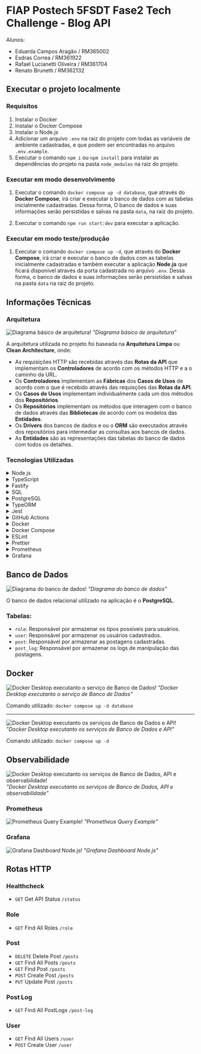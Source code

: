 # FIAP Postech 5FSDT Fase2 Tech Challenge - Blog API

Alunos:

- Eduarda Campos Aragão / RM365002
- Esdras Correa / RM361922
- Rafael Lucianetti Oliveira / RM361704
- Renato Brunetti / RM362132

## Executar o projeto localmente

### Requisitos

1. Instalar o Docker
2. Instalar o Docker Compose
3. Instalar o Node.js
4. Adicionar um arquivo `.env` na raiz do projeto com todas as variáveis de ambiente cadastradas, e que podem ser encontradas no arquivo `.env.example`.
5. Executar o comando `npm i` ou `npm install` para instalar as dependências do projeto na pasta `node_modules` na raiz do projeto.

### Executar em modo desenvolvimento

1. Executar o comando `docker compose up -d database`, que através do **Docker Compose**, irá criar e executar o banco de dados com as tabelas inicialmente cadastradas. Dessa forma, O banco de dados e suas informações serão persistidas e salvas na pasta `data`, na raiz do projeto.

2. Executar o comando `npm run start:dev` para executar a aplicação.

### Executar em modo teste/produção

1. Executar o comando `docker compose up -d`, que através do **Docker Compose**, irá criar e executar o banco de dados com as tabelas inicialmente cadastradas e também executar a aplicação **Node.js** que ficará disponível através da porta cadastrada no arquivo `.env`. Dessa forma, o banco de dados e suas informações serão persistidas e salvas na pasta `data` na raiz do projeto.

## Informações Técnicas

### Arquitetura

![Diagrama básico de arquitetura!](/assets/images/arch-app-diagram.png 'Diagrama básico de arquitetura') _"Diagrama básico de arquitetura"_

A arquitetura utilizada no projeto foi baseada na **Arquitetura Limpa** ou **Clean Architecture**, onde:

- As requisições HTTP são recebidas através das **Rotas da API** que implementam os **Controladores** de acordo com os métodos HTTP e a o caminho da URL.
- Os **Controladores** implementam as **Fábricas** dos **Casos de Usos** de acordo com o que é recebido através das requisções das **Rotas da API**.
- Os **Casos de Usos** implementam individualmente cada um dos métodos dos **Repositórios**.
- Os **Repositórios** implementam os métodos que interagem com o banco de dados através das **Bibliotecas** de acordo com os modelos das **Entidades**.
- Os **Drivers** dos bancos de dados e ou o **ORM** são executados através dos repositórios para intermediar as consultas aos bancos de dados.
- As **Entidades** são as representações das tabelas do banco de dados com todos os detalhes.

### Tecnologias Utilizadas

<details>
  <summary>Node.js</summary>
  Um ambiente de execução JavaScript assíncrono e baseado em eventos. Ele permite a construção de aplicações de rede escaláveis e de alta performance, sendo a base para o desenvolvimento do back-end da API.
</details>
<details>
  <summary>TypeScript</summary>
  Uma superset do JavaScript que adiciona tipagem estática opcional. Ele melhora a manutenibilidade, a legibilidade e a confiabilidade do código, detectando erros de forma antecipada e facilitando o desenvolvimento em equipe.
</details>
<details>
  <summary>Fastify</summary>
  Um framework web focado em alta performance e baixa sobrecarga para Node.js. Ele é otimizado para lidar com um grande volume de requisições por segundo, oferecendo uma experiência de desenvolvimento simples e eficiente para a criação de rotas, plugins e middlewares da API.
</details>
<details>
  <summary>SQL</summary>
  A linguagem padrão para gerenciamento e manipulação de bancos de dados relacionais. É usada em conjunto com o PostgreSQL para criar, consultar, atualizar e excluir dados, garantindo a integridade e a estrutura das tabelas.
</details>
<details>
  <summary>PostgreSQL</summary>
  Um poderoso sistema de banco de dados relacional de código aberto, conhecido por sua robustez, confiabilidade e conformidade com padrões SQL. Ele é usado para armazenar e gerenciar os dados da aplicação de forma segura e consistente.
</details>
<details>
  <summary>TypeORM</summary>
  Um Object-Relational Mapper (ORM) para Node.js e TypeScript. Ele permite mapear as classes de entidade da aplicação para as tabelas do banco de dados, simplificando a interação com o PostgreSQL e mantendo a lógica de negócio desacoplada dos comandos SQL brutos.
</details>
<details>
  <summary>Jest</summary>
  Um framework de testes em JavaScript, com foco em simplicidade. Ele é usado para escrever e executar testes unitários e de integração, garantindo que o código da aplicação funcione conforme o esperado e que novas funcionalidades não quebrem as existentes (testes de regressão).
</details>
<details>
  <summary>GitHub Actions</summary>
  Uma ferramenta de integração e entrega contínua (CI/CD) do GitHub. Ela automatiza o fluxo de trabalho de desenvolvimento, como a execução de testes, a validação de código e o deploy da aplicação, garantindo um processo de entrega contínua e segura.
</details>
<details>
  <summary>Docker</summary>
  Uma plataforma de contêinerização que permite empacotar a aplicação e suas dependências em um ambiente isolado. Isso garante que a API funcione de maneira consistente em qualquer ambiente, do desenvolvimento à produção, eliminando problemas de compatibilidade.
</details>
<details>
  <summary>Docker Compose</summary>
  Uma ferramenta para definir e gerenciar aplicações multi-contêiner do Docker. Ela simplifica a orquestração do ambiente de desenvolvimento da API, permitindo que todos os serviços (como o Node.js e o PostgreSQL) sejam iniciados e conectados com um único comando.
</details>
<details>
  <summary>ESLint</summary>
  Uma ferramenta de análise estática de código para identificar e reportar problemas no código JavaScript/TypeScript. Ela ajuda a manter um padrão de codificação consistente, evitar erros comuns e melhorar a qualidade geral do código.
</details>
<details>
  <summary>Prettier</summary>
  Um formatador de código que garante que todo o código-fonte da aplicação seja formatado de forma consistente. Ele elimina discussões sobre estilos de código, promovendo um ambiente de desenvolvimento mais colaborativo e focado na lógica de negócio.
</details>
<details>
  <summary>Prometheus</summary>
  Um sistema de monitoramento e alerta de código aberto. Ele coleta métricas de séries temporais da sua API (como tempo de resposta, uso de CPU e erros) e as armazena em seu próprio banco de dados, permitindo que você entenda o comportamento e a performance da aplicação ao longo do tempo.
</details>
<details>
  <summary>Grafana</summary>
  Uma plataforma de análise e visualização de dados. Ela se integra perfeitamente com o Prometheus (e outras fontes de dados) para criar painéis (dashboards) e gráficos interativos. Com o Grafana, é possível visualizar as métricas coletadas pelo Prometheus de forma clara e intuitiva, facilitando a identificação de problemas, a tomada de decisões e a otimização da API.
</details>

## Banco de Dados

![Diagrama do banco de dados!](/assets/images/db-diagram.png 'Diagrama do banco de dados') _"Diagrama do banco de dados"_

O banco de dados relacional utilizado na aplicação é o **PostgreSQL**.

### Tabelas:

- `role`: Responsável por armazenar os tipos possíveis para usuários.
- `user`: Responsável por armazenar os usuários cadastrados.
- `post`: Responsável por armazenar as postagens cadastradas.
- `post_log`: Responsável por armazenar os logs de manipulação das postagens.

## Docker

![Docker Desktop executanto o serviço de Banco de Dados!](/assets/images/docker-desktop-database.png 'Docker Desktop executanto o serviço de Banco de Dados') _"Docker Desktop executanto o serviço de Banco de Dados"_

Comando utilizado: `docker compose up -d database`

---

![Docker Desktop executanto os serviços de Banco de Dados e API!](/assets/images/docker-desktop-full.png 'Docker Desktop executanto os serviços de Banco de Dados e API') _"Docker Desktop executanto os serviços de Banco de Dados e API"_

Comando utilizado: `docker compose up -d`

## Observabilidade

![Docker Desktop executanto os serviços de Banco de Dados, API e observabilidade!](/assets/images/docker-desktop-observabilidade.png 'Docker Desktop executanto os serviços de Banco de Dados, API e observabilidade') _"Docker Desktop executanto os serviços de Banco de Dados, API e observabilidade"_

### Prometheus

![Prometheus Query Example!](/assets/images/prometheus-query.png 'Prometheus Query Example') _"Prometheus Query Example"_

### Grafana

![Grafana Dashboard Node.js!](/assets/images/grafana-dashboard-nodejs.png 'Grafana Dashboard Node.js') _"Grafana Dashboard Node.js"_

## Rotas HTTP

### Healthcheck

- `GET` Get API Status `/status`

### Role

- `GET` Find All Roles `/role`

### Post

- `DELETE` Delete Post `/posts`
- `GET` Find All Posts `/posts`
- `GET` Find Post `/posts`
- `POST` Create Post `/posts`
- `PUT` Update Post `/posts`

### Post Log

- `GET` Find All PostLogs `/post-log`

### User

- `GET` Find All Users `/user`
- `POST` Create User `/user`
